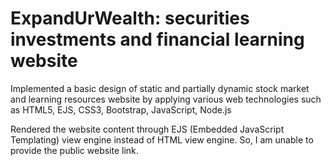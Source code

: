 # ExpandUrWealth: securities investments and financial learning website 

Implemented a basic design of static and partially dynamic stock market and learning resources website by applying various web technologies such as HTML5, EJS, CSS3, Bootstrap, JavaScript, Node.js

Rendered the website content through EJS (Embedded JavaScript Templating) view engine instead of HTML view engine. So, I am unable to provide the public website link.
